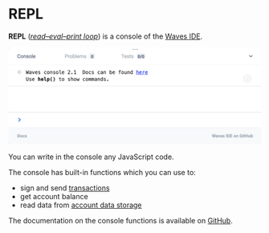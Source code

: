 # REPL

**REPL** ([_read–eval–print loop_](https://en.wikipedia.org/wiki/Read%E2%80%93eval%E2%80%93print_loop)) is a console of the [Waves IDE](/en/building-apps/smart-contracts/tools/waves-ide).

![](./_assets/repl.png)

You can write in the console any JavaScript code.

The console has built-in functions which you can use to:

* sign and send [transactions](/en/blockchain/transaction)
* get account balance
* read data from [account data storage](/en/blockchain/account/account-data-storage)

The documentation on the console functions is available on [GitHub](https://wavesplatform.github.io/js-test-env).
